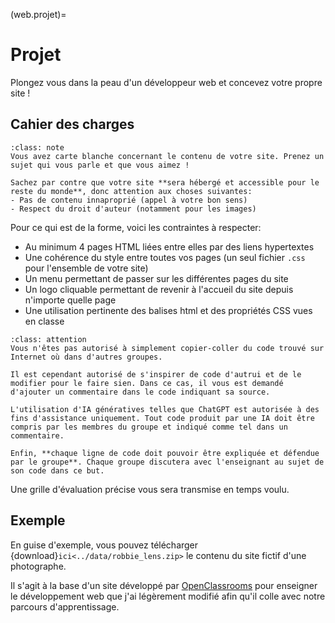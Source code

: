 (web.projet)=

# Projet

Plongez vous dans la peau d'un développeur web et concevez votre propre site !

## Cahier des charges

```{admonition} Liberté et créativité
:class: note
Vous avez carte blanche concernant le contenu de votre site. Prenez un sujet qui vous parle et que vous aimez !

Sachez par contre que votre site **sera hébergé et accessible pour le reste du monde**, donc attention aux choses suivantes:
- Pas de contenu innaproprié (appel à votre bon sens)
- Respect du droit d'auteur (notamment pour les images)
```

Pour ce qui est de la forme, voici les contraintes à respecter:

- Au minimum 4 pages HTML liées entre elles par des liens hypertextes
- Une cohérence du style entre toutes vos pages (un seul fichier `.css` pour l'ensemble de votre site)
- Un menu permettant de passer sur les différentes pages du site
- Un logo cliquable permettant de revenir à l'accueil du site depuis n'importe quelle page
- Une utilisation pertinente des balises html et des propriétés CSS vues en classe

```{admonition} Plagiat et tricherie
:class: attention
Vous n'êtes pas autorisé à simplement copier-coller du code trouvé sur Internet où dans d'autres groupes.

Il est cependant autorisé de s'inspirer de code d'autrui et de le modifier pour le faire sien. Dans ce cas, il vous est demandé d'ajouter un commentaire dans le code indiquant sa source.

L'utilisation d'IA génératives telles que ChatGPT est autorisée à des fins d'assistance uniquement. Tout code produit par une IA doit être compris par les membres du groupe et indiqué comme tel dans un commentaire.

Enfin, **chaque ligne de code doit pouvoir être expliquée et défendue par le groupe**. Chaque groupe discutera avec l'enseignant au sujet de son code dans ce but.
```

Une grille d'évaluation précise vous sera transmise en temps voulu.

## Exemple

En guise d'exemple, vous pouvez télécharger {download}`ici<../data/robbie_lens.zip>` le contenu du site fictif d'une photographe.

Il s'agit à la base d'un site développé par <a href="https://openclassrooms.com/fr/" target="_blank">OpenClassrooms</a> pour enseigner le développement web que j'ai légèrement modifié afin qu'il colle avec notre parcours d'apprentissage.

```{image} ../media/robbie_lens.png
```
